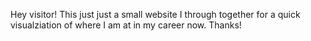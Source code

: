 Hey visitor!
This just just a small website I through together for a quick visualziation of where I am at in my career now.
Thanks!

